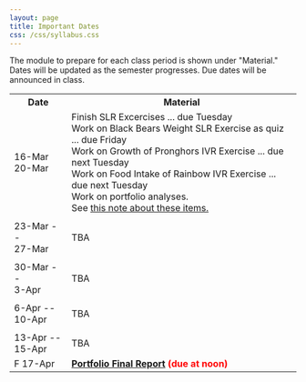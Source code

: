 ```yaml
---
layout: page
title: Important Dates
css: /css/syllabus.css
---
```


<div class="alert alert-info">
The module to prepare for each class period is shown under "Material." Dates will be updated as the semester progresses. Due dates will be announced in class.
</div>

<table width="100%">
<tr><th width="20%">Date</th><th width="80%">Material</th></tr>

<!---
<tr><td>W 8-Jan</td>
    <td><a href="../book/Foundations.pdf">Foundations Intro &para;</a>; <a href="Syllabus-Current">Syllabus</a></td></tr>
<tr><td>F 10-Jan</td>
    <td><a href="../book/Foundations.pdf">Foundations &sect;1.1</a></td></tr>
<tr><td></td><td></td></tr>

<tr><td>M 13-Jan</td>
    <td><a href="../book/Foundations.pdf">Foundations &sect;1.1</a></td></tr>
<tr><td>T 14-Jan</td>
    <td><a href="../book/Foundations.pdf">Foundations &sect;1.2-1.4</a></td></tr>
<tr><td>W 15-Jan</td>
    <td><a href="../book/Foundations.pdf">Foundations &sect;1.5-1.6</a></td></tr>
<tr><td>F 17-Jan</td>
    <td><a href="../book/Foundations.pdf">Foundations</a></td></tr>
<tr><td></td><td></td></tr>

<tr><td>M 20-Jan</td>
    <td><span style="color:coral">NO CLASS (Martin Luther King Jr. Day)</span></td></tr>
<tr><td>T 21-Jan</td>
    <td><a href="../book/One-Way ANOVA.pdf">One-Way ANOVA &sect; 2.1</a></td></tr>
<tr><td>W 21-Jan</td>
    <td><a href="../book/One-Way ANOVA.pdf">One-Way ANOVA &sect; 2.2</a></td></tr>
<tr><td>F 24-Jan</td>
    <td><a href="../book/One-Way ANOVA.pdf">One-Way ANOVA &sect; 2.4</a></td></tr>
<tr><td></td><td></td></tr>

<tr><td>M 27-Jan</td>
    <td><a href="../book/One-Way ANOVA.pdf">One-Way ANOVA &sect; 2.4</a></td></tr>
<tr><td>T 28-Jan</td>
    <td><span style="color:red;font-weight:bold">First Quiz</span> (<a href="QuizGuides/quiz_1.html">Study Guide</a>)</td></tr>
<tr><td>W 29-Jan</td>
    <td><a href="../book/One-Way ANOVA.pdf">One-Way ANOVA &sect; 2.6</a></td></tr>
<tr><td>F 31-Jan</td>
    <td><a href="../book/One-Way ANOVA.pdf">One-Way ANOVA &sect; 2.6</a></td></tr>
<tr><td></td><td></td></tr>

<tr><td>M 3-Feb</td>
    <td><a href="../book/Two-Way ANOVA.pdf">Two-Way ANOVA &sect; 3.1</a></td></tr>
<tr><td>T 4-Feb</td>
    <td>Work Day</td></tr>
<tr><td>W 5-Feb</td>
    <td><span style="color:coral">NO CLASS (DR. OGLE GONE)</span></td></tr>
<tr><td>F 7-Feb</td>
    <td><a href="../book/Two-Way ANOVA.pdf">Two-Way ANOVA &sect; 3.2</a></td></tr>
<tr><td></td><td></td></tr>

<tr><td>M 10-Feb</td>
    <td><a href="../book/Two-Way ANOVA.pdf">Two-Way ANOVA &sect; 3.2</a></td></tr>
<tr><td>T 11-Feb</td>
    <td><span style="color:red;font-weight:bold">Second Quiz</span> (<a href="QuizGuides/quiz_2.html">Study Guide</a>)</td></tr>
<tr><td>W 12-Feb</td>
    <td><a href="../book/Two-Way ANOVA.pdf">Two-Way ANOVA &sect; 3.3 &amp; 3.4</a></td></tr>
<tr><td>F 14-Feb</td>
    <td><a href="../book/Two-Way ANOVA.pdf">Two-Way ANOVA &sect; 3.3 &amp; 3.4</a></td></tr>
<tr><td></td><td></td></tr>

<tr><td>M 17-Feb</td>
    <td><a href="../book/Two-Way ANOVA.pdf">Two-Way ANOVA &sect; 3.3 &amp; 3.4</a></td></tr>
<tr><td>T 18-Feb</td>
    <td>Work Day</td></tr>
<tr><td>W 19-Feb</td>
    <td><a href="../book/Simple Linear Regression.pdf">SLR &sect; 4.1 &amp; 4.2</a></td></tr>
<tr><td>F 20-Feb</td>
    <td><a href="../book/Simple Linear Regression.pdf">SLR &sect; 4.1</a></td></tr>
<tr><td></td><td></td></tr>

<tr><td>M 24-Feb</td>
    <td><a href="../book/Simple Linear Regression.pdf">SLR &sect; 4.3 &amp; 4.4</a></td></tr>
<tr><td>T 25-Feb</td>
    <td><span style="color:red;font-weight:bold">Third Quiz</span> (<a href="QuizGuides/quiz_3.html">Study Guide</a>)</td></tr>
<tr><td>W 26-Feb</td>
    <td><a href="../book/Simple Linear Regression.pdf">SLR &sect; 4.5</a></td></tr>
<tr><td>F 28-Feb</td>
    <td>Work Day</td></tr>
<tr><td></td><td></td></tr>

<tr><td>M 2-Mar</td>
    <td><span style="color:coral">NO CLASS (Mid-Session)</span></td></tr>
<tr><td>M 3-Mar</td>
    <td><span style="color:coral">NO CLASS (Mid-Session)</span></td></tr>
<tr><td>M 4-Mar</td>
    <td><span style="color:coral">NO CLASS (Mid-Session)</span></td></tr>
<tr><td>M 6-Mar</td>
    <td><span style="color:coral">NO CLASS (Mid-Session)</span></td></tr>
<tr><td></td><td></td></tr>

<tr><td>M 9-Mar</td>
    <td><a href="../book/Simple Linear Regression.pdf">SLR &sect; 4.5</a></td></tr>
<tr><td>T 10-Mar</td>
    <td>Work Day</td></tr>
<tr><td>W 11-Mar</td>
    <td>Work Day</td></tr>
<tr><td>F 13-Mar</td>
    <td><a href="../book/One-Way IVR.pdf">IVR &sect; 5.1-5.3</a><br><a href="Syllabus-Current.html#portfolio">Portfolio Proposal Due</a></td></tr>
<tr><td></td><td></td></tr>
--->

<tr><td>16-Mar<br>20-Mar</td>
    <td>Finish SLR Excercises ... due Tuesday<br>
    Work on Black Bears Weight SLR Exercise as quiz ... due Friday<br>
    Work on Growth of Pronghors IVR Exercise ... due next Tuesday<br>
    Work on Food Intake of Rainbow IVR Exercise ... due next Tuesday<br>
    Work on portfolio analyses.<br>
    See <a href="https://piazza.com/class/k4ea6qq6oh235r?cid=28" target="_blank">this note about these items.</a></td></tr>
<tr><td></td><td></td></tr>

<tr><td>23-Mar --<br> 27-Mar</td>
    <td>TBA</td></tr>
<tr><td></td><td></td></tr>

<tr><td>30-Mar --<br> 3-Apr</td>
    <td>TBA</td></tr>
<tr><td></td><td></td></tr>

<tr><td>6-Apr --<br> 10-Apr</td>
    <td>TBA</td></tr>
<tr><td></td><td></td></tr>

<tr><td>13-Apr --<br> 15-Apr</td>
    <td>TBA</td></tr>
<tr><td>F 17-Apr</td>
    <td><span style="color:red;font-weight:bold"><a href="Syllabus-Current.html#portfolio">Portfolio Final Report</a> (due at noon)</span></td></tr>
</table>

<!---
<tr><td>W 8-Jan</td>
    <td><a href="../book/Foundations.pdf">Foundations Intro &para;</a>; <a href="Syllabus-Current">Syllabus</a></td></tr>
<tr><td>F 10-Jan</td>
    <td><a href="../book/Foundations.pdf">Foundations &sect;1.1</a></td></tr>
<tr><td></td><td></td></tr>

<tr><td>M 13-Jan</td>
    <td><a href="../book/Foundations.pdf">Foundations &sect;1.1</a></td></tr>
<tr><td>T 14-Jan</td>
    <td><a href="../book/Foundations.pdf">Foundations &sect;1.2-1.4</a></td></tr>
<tr><td>W 15-Jan</td>
    <td><a href="../book/Foundations.pdf">Foundations &sect;1.5-1.6</a></td></tr>
<tr><td>F 17-Jan</td>
    <td><a href="../book/Foundations.pdf">Foundations</a></td></tr>
<tr><td></td><td></td></tr>

<tr><td>M 20-Jan</td>
    <td><span style="color:coral">NO CLASS (Martin Luther King Jr. Day)</span></td></tr>
<tr><td>T 21-Jan</td>
    <td><a href="../book/One-Way ANOVA.pdf">One-Way ANOVA &sect; 2.1</a></td></tr>
<tr><td>W 21-Jan</td>
    <td><a href="../book/One-Way ANOVA.pdf">One-Way ANOVA &sect; 2.2</a></td></tr>
<tr><td>F 24-Jan</td>
    <td><a href="../book/One-Way ANOVA.pdf">One-Way ANOVA &sect; 2.4</a></td></tr>
<tr><td></td><td></td></tr>

<tr><td>M 27-Jan</td>
    <td><a href="../book/One-Way ANOVA.pdf">One-Way ANOVA &sect; 2.4</a></td></tr>
<tr><td>T 28-Jan</td>
    <td><span style="color:red;font-weight:bold">First Quiz</span> (<a href="QuizGuides/quiz_1.html">Study Guide</a>)</td></tr>
<tr><td>W 29-Jan</td>
    <td><a href="../book/One-Way ANOVA.pdf">One-Way ANOVA &sect; 2.6</a></td></tr>
<tr><td>F 31-Jan</td>
    <td><a href="../book/One-Way ANOVA.pdf">One-Way ANOVA &sect; 2.6</a></td></tr>
<tr><td></td><td></td></tr>

<tr><td>M 3-Feb</td>
    <td><a href="../book/One-Way ANOVA.pdf">One-Way ANOVA &sect; 2.6</a></td></tr>
<tr><td>T 4-Feb</td>
    <td>Work Day</td></tr>
<tr><td>W 5-Feb</td>
    <td><a href="../book/Two-Way ANOVA.pdf">Two-Way ANOVA &sect; 3.1</a></td></tr>
<tr><td>F 7-Feb</td>
    <td><a href="../book/Two-Way ANOVA.pdf">Two-Way ANOVA &sect; 3.2</a></td></tr>
<tr><td></td><td></td></tr>

<tr><td>M 10-Feb</td>
    <td><a href="../book/Two-Way ANOVA.pdf">Two-Way ANOVA &sect; 3.2</a></td></tr>
<tr><td>T 11-Feb</td>
    <td><span style="color:red;font-weight:bold">Second Quiz</span> (<a href="QuizGuides/quiz_2.html">Study Guide</a>)</td></tr>
<tr><td>W 12-Feb</td>
    <td><a href="../book/Two-Way ANOVA.pdf">Two-Way ANOVA &sect; 3.3 &amp; 3.4</a></td></tr>
<tr><td>F 14-Feb</td>
    <td><a href="../book/Two-Way ANOVA.pdf">Two-Way ANOVA &sect; 3.3 &amp; 3.4</a></td></tr>
<tr><td></td><td></td></tr>

<tr><td>M 17-Feb</td>
    <td>Work Day</td></tr>
<tr><td>T 18-Feb</td>
    <td>Work Day</td></tr>
<tr><td>W 19-Feb</td>
    <td><span style="color:coral">NO CLASS (WORK ON PORTFOLIO)</span></td></tr>
<tr><td>F 20-Feb</td>
    <td><a href="../book/Simple Linear Regression.pdf">SLR &sect; 4.1 &amp; 4.2</a></td></tr>
<tr><td></td><td></td></tr>

<tr><td>M 24-Feb</td>
    <td><a href="../book/Simple Linear Regression.pdf">SLR &sect; 4.2</a></td></tr>
<tr><td>T 25-Feb</td>
    <td><span style="color:red;font-weight:bold">Third Quiz</span> (<a href="QuizGuides/quiz_3.html">Study Guide</a>)</td></tr>
<tr><td>W 26-Feb</td>
    <td>Work Day</td></tr>
<tr><td>F 28-Feb</td>
    <td><a href="../book/Simple Linear Regression.pdf">SLR &sect; 4.3 &amp; 4.4</a><br><a href="Syllabus-Current.html#portfolio">Portfolio Proposal Due (w/ chance to redo)</a></td></tr>
<tr><td></td><td></td></tr>

<tr><td>M 2-Mar</td>
    <td><span style="color:coral">NO CLASS (Mid-Session)</span></td></tr>
<tr><td>M 3-Mar</td>
    <td><span style="color:coral">NO CLASS (Mid-Session)</span></td></tr>
<tr><td>M 4-Mar</td>
    <td><span style="color:coral">NO CLASS (Mid-Session)</span></td></tr>
<tr><td>M 6-Mar</td>
    <td><span style="color:coral">NO CLASS (Mid-Session)</span></td></tr>
<tr><td></td><td></td></tr>

<tr><td>M 9-Mar</td>
    <td><a href="../book/Simple Linear Regression.pdf">SLR &sect; 4.5 &amp; 4.6</a></td></tr>
<tr><td>T 10-Mar</td>
    <td>Work Day</td></tr>
<tr><td>W 11-Mar</td>
    <td>Work Day</td></tr>
<tr><td>F 13-Mar</td>
    <td><a href="../book/One-Way IVR.pdf">IVR &sect; 5.1-5.3</a><br><a href="Syllabus-Current.html#portfolio">Portfolio Proposal Due</a></td></tr>
<tr><td></td><td></td></tr>

<tr><td>M 16-Mar</td>
    <td><a href="../book/One-Way IVR.pdf">IVR &sect; 5.1-5.3</a></td></tr>
<tr><td>T 17-Mar</td>
    <td><span style="color:red;font-weight:bold">Fourth Quiz</span> (<a href="QuizGuides/quiz_4.html">Study Guide</a>)</td></tr>
<tr><td>W 18-Mar</td>
    <td><a href="../book/One-Way IVR.pdf">IVR &sect; 5.4</a></td></tr>
<tr><td>F 20-Mar</td>
    <td><a href="../book/One-Way IVR.pdf">IVR &sect; 5.4-5.5</a></td></tr>
<tr><td></td><td></td></tr>

<tr><td>M 23-Mar</td>
    <td><a href="../book/One-Way IVR.pdf">IVR &sect; 5.6-5.7</a></td></tr>
<tr><td>T 24-Mar</td>
    <td>Work Day</td></tr>
<tr><td>W 25-Mar</td>
    <td><a href="../book/One-Way IVR.pdf">IVR &sect; 5.9</a></td></tr>
<tr><td>F 27-Mar</td>
    <td>Work Day</td></tr>
<tr><td></td><td></td></tr>

<tr><td>M 30-Mar</td>
    <td>Work Day</td></tr>
<tr><td>T 31-Mar</td>
    <td><span style="color:red;font-weight:bold">Fifth Quiz</span> (<a href="QuizGuides/quiz_5.html">Study Guide</a>)</td></tr>
<tr><td>W 1-Apr</td>
    <td><a href="../book/Logistic Regression.pdf">Logistic Regression</a></td></tr>
<tr><td>F 3-Apr</td>
    <td><a href="../book/Logistic Regression.pdf">Logistic Regression</a></td></tr>
<tr><td></td><td></td></tr>

<tr><td>M 6-Apr</td>
    <td><a href="../book/Logistic Regression.pdf">Logistic Regression</a></td></tr>
<tr><td>T 7-Apr</td>
    <td>Work Day</td></tr>
<tr><td>W 8-Apr</td>
    <td>Work Day</td></tr>
<tr><td>F 10-Apr</td>
    <td>Work Day</td></tr>
<tr><td></td><td></td></tr>

<tr><td>M 13-Apr</td>
    <td>Work Day</td></tr>
<tr><td>T 14-Apr</td>
    <td><span style="color:red;font-weight:bold">Sixth Quiz</span> (<a href="QuizGuides/quiz_6.html">Study Guide</a>)</td></tr>
<tr><td>W 15-Apr</td>
    <td><span style="color:red;font-weight:bold"><a href="Syllabus-Current.html#portfolio">Portfolio Final Report</a> (due at noon)</span></td></tr>
<tr><td>F 17-Apr</td>
    <td><span style="color:coral">NO CLASS</span></td></tr>
--->
